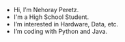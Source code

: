 - Hi, I’m Nehoray Peretz.
- I'm a High School Student.
- I’m interested in Hardware, Data, etc.
- I’m coding with Python and Java.


